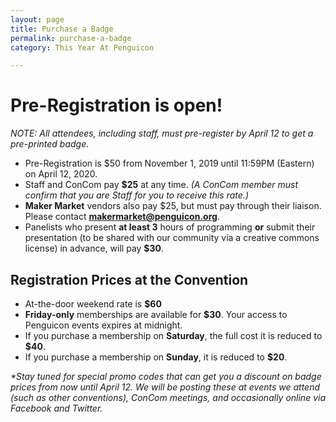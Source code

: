```yaml
---
layout: page
title: Purchase a Badge
permalink: purchase-a-badge
category: This Year At Penguicon

---
```

# Pre-Registration is open!

_NOTE: All attendees, including staff, must pre-register by April 12 to get a pre-printed badge._

* Pre-Registration is $50 from November 1, 2019 until 11:59PM (Eastern) on April 12, 2020.
* Staff and ConCom pay **$25** at any time. _(A ConCom member must confirm that you are Staff for you to receive this rate.)_
* **Maker Market** vendors also pay $25, but must pay through their liaison. Please contact **makermarket@penguicon.org**.
* Panelists who present **at least 3** hours of programming **or** submit their presentation (to be shared with our community via a creative commons license) in advance, will pay **$30**.

## Registration Prices at the Convention

* At-the-door weekend rate is **$60**
* **Friday-only** memberships are available for **$30**. Your access to Penguicon events expires at midnight.
* If you purchase a membership on **Saturday**, the full cost it is reduced to **$40**.
* If you purchase a membership on **Sunday**, it is reduced to **$20**.

_*Stay tuned for special promo codes that can get you a discount on badge prices from now until April 12. We will be posting these at events we attend (such as other conventions), ConCom meetings, and occasionally online via Facebook and Twitter._
